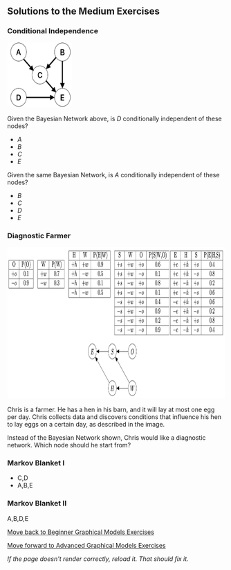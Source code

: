 ## Solutions to the Medium Exercises


### Conditional Independence 
<img src="https://github.com/UMdecisionsupport/DecisionSupport2023/blob/main/images/jdm1.png" width="150" height="150">

Given the Bayesian Network above, is $D$ conditionally independent of these nodes?
- $A$
- $B$
- $C$
- $E$

Given the same Bayesian Network, is $A$ conditionally independent of these nodes?
- $B$
- $C$
- $D$
- $E$

### Diagnostic Farmer
<img src="https://github.com/UMdecisionsupport/DecisionSupport2023/blob/main/images/farmer.png" width="750" height="350">

Chris is a farmer. He has a hen in his barn, and it will lay at most one egg per day. Chris collects data and discovers conditions that influence his hen to lay eggs on a certain day, as described in the image.

Instead of the Bayesian Network shown, Chris would like a diagnostic network. Which node should he start from?

### Markov Blanket I

- C,D
- A,B,E

### Markov Blanket II
A,B,D,E




[Move back to Beginner Graphical Models Exercises](https://github.com/UMdecisionsupport/DecisionSupport2023/blob/main/GraphicalModels/Beginner.md)

[Move forward to Advanced Graphical Models Exercises](https://github.com/UMdecisionsupport/DecisionSupport2023/blob/main/GraphicalModels/Advanced.md)

*If the page doesn't render correctly, reload it. That should fix it.*
